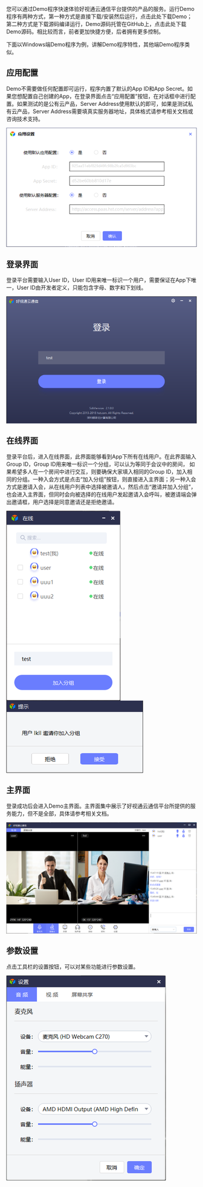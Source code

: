 
您可以通过Demo程序快速体验好视通云通信平台提供的产品的服务。运行Demo程序有两种方式，第一种方式是直接下载/安装然后运行，点击此处下载Demo； 第二种方式是下载源码编译运行，Demo源码托管在GitHub上，点击此处下载Demo源码。相比较而言，前者更加快捷方便，后者拥有更多控制。

下面以Windows端Demo程序为例，讲解Demo程序特性，其他端Demo程序类似。

## 应用配置
Demo不需要做任何配置即可运行，程序内置了默认的App ID和App Secret。如果您想配置自己创建的App，在登录界面点击“应用配置”按钮，在对话框中进行配置。如果测试的是公有云产品，Server Address使用默认的即可，如果是测试私有云产品，Server Address需要填真实服务器地址，具体格式请参考相关文档或咨询技术支持。

<img alt="demo_app_setting.png" src="https://raw.githubusercontent.com/paas-hst/Documentation/master/cn/images/platform/demo_app_setting.png" align="center" />

## 登录界面
登录平台需要输入User ID，User ID用来唯一标识一个用户，需要保证在App下唯一，User ID由开发者定义，只能包含字母、数字和下划线。

<img alt="demo_login.png" src="https://raw.githubusercontent.com/paas-hst/Documentation/master/cn/images/platform/demo_login.png" align="center" />

## 在线界面
登录平台后，进入在线界面，此界面能够看到App下所有在线用户。在此界面输入Group ID，Group ID用来唯一标识一个分组，可以认为等同于会议中的房间， 如果希望多人在一个房间中进行交互，则要确保大家填入相同的Group ID，加入相同的分组。一种入会方式是点击“加入分组”按钮，则直接进入主界面；另一种入会方式是邀请入会，从在线用户列表中选择被邀请人，然后点击“邀请并加入分组”，也会进入主界面，但同时会向被选择的在线用户发起邀请入会呼叫，被邀请端会弹出邀请框，用户选择是同意邀请还是拒绝邀请。

<img alt="demo_online.png" src="https://raw.githubusercontent.com/paas-hst/Documentation/master/cn/images/platform/demo_online.png" align="center" />
<img alt="demo_invite.png" src="https://raw.githubusercontent.com/paas-hst/Documentation/master/cn/images/platform/demo_invite.png" align="center" />

## 主界面
登录成功后会进入Demo主界面。主界面集中展示了好视通云通信平台所提供的服务能力，但不是全部，具体请参考相关文档。

<img alt="demo_main.png" src="https://raw.githubusercontent.com/paas-hst/Documentation/master/cn/images/platform/demo_main.png" align="center" />

## 参数设置
点击工具栏的设置按钮，可以对某些功能进行参数设置。

<img alt="demo_setting.png" src="https://raw.githubusercontent.com/paas-hst/Documentation/master/cn/images/platform/demo_setting.png" align="center" />
